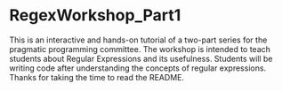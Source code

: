 # RegexWorkshop_Part1
This is an interactive and hands-on tutorial of a two-part series for the pragmatic programming committee.
The workshop is intended to teach students about Regular Expressions and its usefulness. Students will be writing code after understanding the concepts of regular expressions. Thanks for taking the time to read the README.
